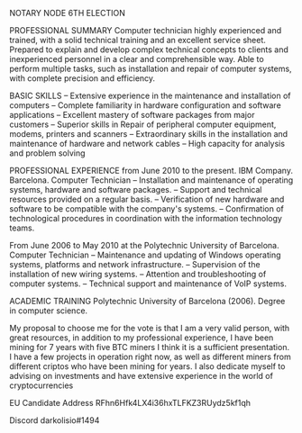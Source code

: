 NOTARY NODE 6TH ELECTION

PROFESSIONAL SUMMARY Computer technician highly experienced and trained, with a solid technical training and an excellent service sheet. Prepared to explain and develop complex technical concepts to clients and inexperienced personnel in a clear and comprehensible way. Able to perform multiple tasks, such as installation and repair of computer systems, with complete precision and efficiency.

BASIC SKILLS – Extensive experience in the maintenance and installation of computers – Complete familiarity in hardware configuration and software applications – Excellent mastery of software packages from major customers – Superior skills in Repair of peripheral computer equipment, modems, printers and scanners – Extraordinary skills in the installation and maintenance of hardware and network cables – High capacity for analysis and problem solving

PROFESSIONAL EXPERIENCE from June 2010 to the present. IBM Company. Barcelona. Computer Technician – Installation and maintenance of operating systems, hardware and software packages. – Support and technical resources provided on a regular basis. – Verification of new hardware and software to be compatible with the company's systems. – Confirmation of technological procedures in coordination with the information technology teams.

From June 2006 to May 2010 at the Polytechnic University of Barcelona. Computer Technician – Maintenance and updating of Windows operating systems, platforms and network infrastructure. – Supervision of the installation of new wiring systems. – Attention and troubleshooting of computer systems. – Technical support and maintenance of VoIP systems.

ACADEMIC TRAINING Polytechnic University of Barcelona (2006). Degree in computer science.

My proposal to choose me for the vote is that I am a very valid person, with great resources, in addition to my professional experience, I have been mining for 7 years with five BTC miners I think it is a sufficient presentation. I have a few projects in operation right now, as well as different miners from different criptos who have been mining for years. I also dedicate myself to advising on investments and have extensive experience in the world of cryptocurrencies

EU Candidate
Address RFhn6Hfk4LX4i36hxTLFKZ3RUydz5kf1qh

Discord darkolisio#1494
